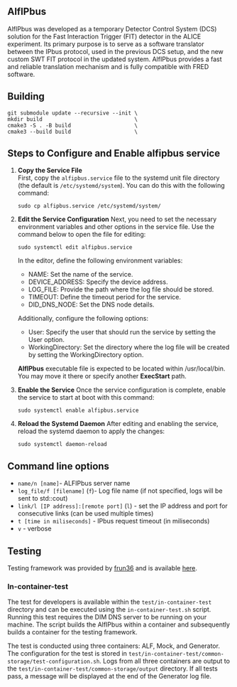 ## AlfIPbus

AlfIPbus was developed as a temporary Detector Control System (DCS) solution for the Fast Interaction Trigger (FIT) detector in the ALICE experiment. Its primary purpose is to serve as a software translator between the IPbus protocol, used in the previous DCS setup, and the new custom SWT FIT protocol in the updated system. AlfIPbus provides a fast and reliable translation mechanism and is fully compatible with FRED software.

## Building
```
git submodule update --recursive --init \
mkdir build                             \
cmake3 -S . -B build                    \
cmake3 --build build                    \
```

## Steps to Configure and Enable alfipbus service

1. **Copy the Service File**  
   First, copy the `alfipbus.service` file to the systemd unit file directory (the default is `/etc/systemd/system`). You can do this with the following command:
    ```  
    sudo cp alfipbus.service /etc/systemd/system/
    ```
2. **Edit the Service Configuration**
    Next, you need to set the necessary environment variables and other options in the service file. Use the command below to open the file for editing:
    ```
    sudo systemctl edit alfipbus.service
    ```

    In the editor, define the following environment variables:
    - NAME: Set the name of the service.
    - DEVICE_ADDRESS: Specify the device address.
    - LOG_FILE: Provide the path where the log file should be stored.
    - TIMEOUT: Define the timeout period for the service.
    - DID_DNS_NODE: Set the DNS node details.
    
    Additionally, configure the following options:
    - User: Specify the user that should run the service by setting the User option.
    - WorkingDirectory: Set the directory where the log file will be created by setting the WorkingDirectory option.

    **AlfIPbus** executable file is expected to be located within /usr/local/bin. You may move it there or specify another **ExecStart** path.

3. **Enable the Service**
    Once the service configuration is complete, enable the service to start at boot with this command:
    ```
    sudo systemctl enable alfipbus.service
    ```
4. **Reload the Systemd Daemon**
    After editing and enabling the service, reload the systemd daemon to apply the changes:
    ```
    sudo systemctl daemon-reload
    ```

## Command line options

- `name/n [name]`- ALFIPbus server name
- `log_file/f [filename]` (`f`)- Log file name (if not specified, logs will be sent to std::cout)
- `link/l [IP address]:[remote port]` (`l`) - set the IP address and port for consecutive links (can be used multiple times)
- `t [time in miliseconds]` - IPbus request timeout (in miliseconds) 
- `v` - verbose

## Testing
Testing framework was provided by [frun36](https://github.com/frun36) and is available [here](https://github.com/frun36/alf-ipbus-tester).

### In-container-test
The test for developers is available within the `test/in-container-test` directory and can be executed using the `in-container-test.sh` script. Running this test requires the DIM DNS server to be running on your machine. The script builds the AlfIPbus within a container and subsequently builds a container for the testing framework.

The test is conducted using three containers: ALF, Mock, and Generator. The configuration for the test is stored in `test/in-container-test/common-storage/test-configuration.sh`. Logs from all three containers are output to the `test/in-container-test/common-storage/output` directory. If all tests pass, a message will be displayed at the end of the Generator log file.

